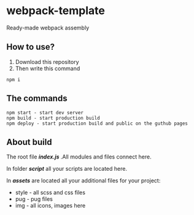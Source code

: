 # webpack-template
Ready-made webpack assembly

## How to use?
1. Download this repository
2. Then write this command
```
npm i
```

## The commands
```
npm start - start dev server
npm build - start production build
npm deploy - start production build and public on the guthub pages
```

## About build
The root file ***index.js*** .All modules and files connect here.

In folder ***script*** all your scripts are located here.

In ***assets*** are located all your additional files for your project:
- style - all scss and css files
- pug - pug files
- img - all icons, images here
